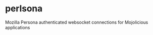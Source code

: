 perlsona
========

Mozilla Persona authenticated websocket connections for Mojolicious applications
